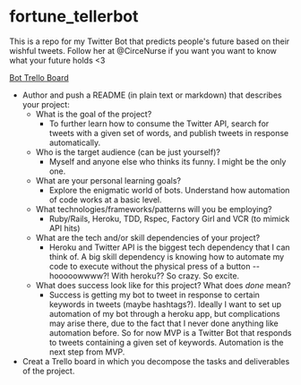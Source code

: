 # fortune_tellerbot
This is a repo for my Twitter Bot that predicts people's future based on their wishful tweets.
Follow her at @CirceNurse if you want you want to know what your future holds <3

[Bot Trello Board](https://trello.com/b/79G8V6kl/fortune-teller-bot)
- Author and push a README (in plain text or markdown) that describes your project:
  - What is the goal of the project?
    + To further learn how to consume the Twitter API, search for tweets with a given set of words, and publish tweets in response automatically.
  - Who is the target audience (can be just yourself)?
    + Myself and anyone else who thinks its funny. I might be the only one.
  - What are your personal learning goals?
    + Explore the enigmatic world of bots. Understand how automation of code works at a basic level.
  - What technologies/frameworks/patterns will you be employing?
    + Ruby/Rails, Heroku, TDD, Rspec, Factory Girl and VCR (to mimick API hits)
  - What are the tech and/or skill dependencies of your project?
    + Heroku and Twitter API is the biggest tech dependency that I can think of. A big skill dependency is knowing how to automate my code to execute without the physical press of a button -- hooooowwww?! With heroku?? So crazy. So excite.
  - What does success look like for this project? What does _done_ mean?
    + Success is getting my bot to tweet in response to certain keywords in tweets (maybe hashtags?). Ideally I want to set up automation of my bot through a heroku app, but complications may arise there, due to the fact that I never done anything like automation before. So for now MVP is a Twitter Bot that responds to tweets containing a given set of keywords. Automation is the next step from MVP.
- Creat a Trello board in which you decompose the tasks and deliverables of the project.

